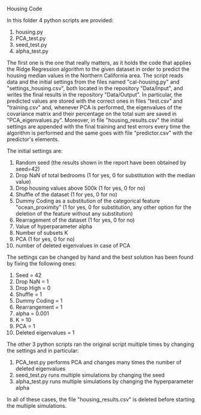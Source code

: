 Housing Code

In this folder 4 python scripts are provided:
1) housing.py
2) PCA_test.py
3) seed_test.py
4) alpha_test.py

The first one is the one that really matters, as it holds the code that applies the Ridge Regression algorithm to the given dataset in order to predict the housing median values in the Northern California area.
The script reads data and the initial settings from the files named "cal-housing.py" and "settings_housing.csv", both located in the repository "Data/Input", and writes the final results in the repository "Data/Output".
In particular, the predicted values are stored with the correct ones in files "test.csv" and "training.csv" and, whenever PCA is performed, the eigenvalues of the covariance matrix and their percentage on the total sum are saved in "PCA_eigenvalues.py".
Moreover, in file "housing_results.csv" the initial settings are appended with the final training and test errors every time the algorithm is performed and the same goes with file "predictor.csv" with the predictor's elements.

The initial settings are:
1) Random seed (the results shown in the report have been obtained by seed=42)
2) Drop NaN of total bedrooms (1 for yes, 0 for substitution with the median value)
3) Drop housing values above 500k (1 for yes, 0 for no)
4) Shuffle of the dataset (1 for yes, 0 for no)
5) Dummy Coding as a substitution of the categorical feature "ocean_proximity" (1 for yes, 0 for substitution, any other option for the deletion of the feature without any substitution)
6) Rearragement of the dataset (1 for yes, 0 for no)
7) Value of hyperparameter alpha
8) Number of subsets K 
9) PCA (1 for yes, 0 for no)
10) number of deleted eigenvalues in case of PCA

The settings can be changed by hand and the best solution has been found by fixing the following ones:

1) Seed = 42
2) Drop NaN = 1
3) Drop High = 0
4) Shuffle = 1
5) Dummy Coding = 1
6) Rearrangement = 1
7) alpha = 0.001
8) K = 10
9) PCA = 1
10) Deleted eigenvalues = 1

The other 3 python scripts ran the original script multiple times by changing the settings and in particular:
1) PCA_test.py performs PCA and changes many times the number of deleted eigenvalues 
2) seed_test.py runs multiple simulations by changing the seed
3) alpha_test.py runs multiple simulations by changing the hyperparameter alpha

In all of these cases, the file "housing_results.csv" is deleted before starting the multiple simulations.

